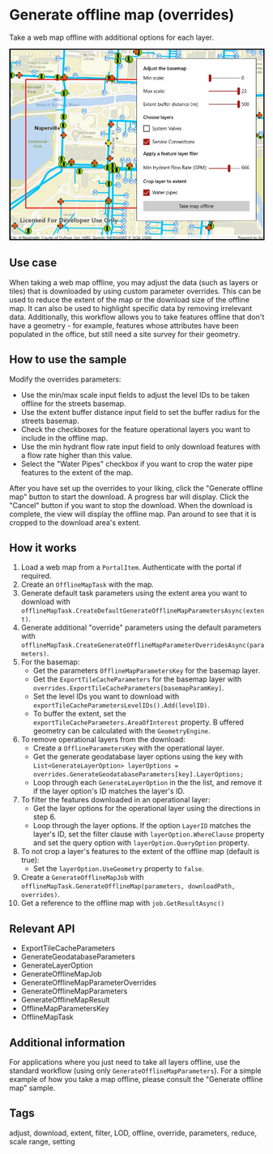 # Generate offline map (overrides)

Take a web map offline with additional options for each layer.

![Image of generate offline map overrides](GenerateOfflineMapWithOverrides.jpg)

## Use case

When taking a web map offline, you may adjust the data (such as layers or tiles) that is downloaded by using custom parameter overrides. This can be used to reduce the extent of the map or the download size of the offline map. It can also be used to highlight specific data by removing irrelevant data. Additionally, this workflow allows you to take features offline that don't have a geometry - for example, features whose attributes have been populated in the office, but still need a site survey for their geometry.

## How to use the sample

Modify the overrides parameters:

* Use the min/max scale input fields to adjust the level IDs to be taken offline for the streets basemap.
* Use the extent buffer distance input field to set the buffer radius for the streets basemap.
* Check the checkboxes for the feature operational layers you want to include in the offline map.
* Use the min hydrant flow rate input field to only download features with a flow rate higher than this value.
* Select the "Water Pipes" checkbox if you want to crop the water pipe features to the extent of the map.

After you have set up the overrides to your liking, click the "Generate offline map" button to start the download. A progress bar will display. Click the "Cancel" button if you want to stop the download. When the download is complete, the view will display the offline map. Pan around to see that it is cropped to the download area's extent.

## How it works

1. Load a web map from a `PortalItem`. Authenticate with the portal if required.
2. Create an `OfflineMapTask` with the map.
3. Generate default task parameters using the extent area you want to download with `offlineMapTask.CreateDefaultGenerateOfflineMapParametersAsync(extent)`.
4. Generate additional "override" parameters using the default parameters with `offlineMapTask.CreateGenerateOfflineMapParameterOverridesAsync(parameters)`.
5. For the basemap:
    * Get the parameters `OfflineMapParametersKey` for the basemap layer.
    * Get the `ExportTileCacheParameters` for the basemap layer with `overrides.ExportTileCacheParameters[basemapParamKey]`.
    * Set the level IDs you want to download with `exportTileCacheParametersLevelIDs().Add(levelID)`.
    * To buffer the extent, set the `exportTileCacheParameters.AreaOfInterest` property. B uffered geometry can be calculated with the `GeometryEngine`.
6. To remove operational layers from the download:
    * Create a `OfflineParametersKey` with the operational layer.
    * Get the generate geodatabase layer options using the key with `List<GenerateLayerOption> layerOptions = overrides.GenerateGeodatabaseParameters[key].LayerOptions;`
    * Loop through each `GenerateLayerOption` in the the list, and remove it if the layer option's ID matches the layer's ID.
7. To filter the features downloaded in an operational layer:
    * Get the layer options for the operational layer using the directions in step 6.
    * Loop through the layer options. If the option `LayerID` matches the layer's ID, set the filter clause with `layerOption.WhereClause` property and set the query option with `layerOption.QueryOption` property.
8. To not crop a layer's features to the extent of the offline map (default is true):
    * Set the `layerOption.UseGeometry` property to `false`.
9. Create a `GenerateOfflineMapJob` with `offlineMapTask.GenerateOfflineMap(parameters, downloadPath, overrides)`.
10. Get a reference to the offline map with `job.GetResultAsync()`

## Relevant API

* ExportTileCacheParameters
* GenerateGeodatabaseParameters
* GenerateLayerOption
* GenerateOfflineMapJob
* GenerateOfflineMapParameterOverrides
* GenerateOfflineMapParameters
* GenerateOfflineMapResult
* OfflineMapParametersKey
* OfflineMapTask

## Additional information

For applications where you just need to take all layers offline, use the standard workflow (using only `GenerateOfflineMapParameters`). For a simple example of how you take a map offline, please consult the "Generate offline map" sample.

## Tags

adjust, download, extent, filter, LOD, offline, override, parameters, reduce, scale range, setting
